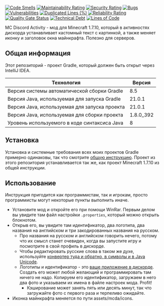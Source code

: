 [![Code Smells](https://sonarcloud.io/api/project_badges/measure?project=Hummel009_MC-Discord-Activity&metric=code_smells)](https://sonarcloud.io/summary/overall?id=Hummel009_MC-Discord-Activity)
[![Maintainability Rating](https://sonarcloud.io/api/project_badges/measure?project=Hummel009_MC-Discord-Activity&metric=sqale_rating)](https://sonarcloud.io/summary/overall?id=Hummel009_MC-Discord-Activity)
[![Security Rating](https://sonarcloud.io/api/project_badges/measure?project=Hummel009_MC-Discord-Activity&metric=security_rating)](https://sonarcloud.io/summary/overall?id=Hummel009_MC-Discord-Activity)
[![Bugs](https://sonarcloud.io/api/project_badges/measure?project=Hummel009_MC-Discord-Activity&metric=bugs)](https://sonarcloud.io/summary/overall?id=Hummel009_MC-Discord-Activity)
[![Vulnerabilities](https://sonarcloud.io/api/project_badges/measure?project=Hummel009_MC-Discord-Activity&metric=vulnerabilities)](https://sonarcloud.io/summary/overall?id=Hummel009_MC-Discord-Activity)
[![Duplicated Lines (%)](https://sonarcloud.io/api/project_badges/measure?project=Hummel009_MC-Discord-Activity&metric=duplicated_lines_density)](https://sonarcloud.io/summary/overall?id=Hummel009_MC-Discord-Activity)
[![Reliability Rating](https://sonarcloud.io/api/project_badges/measure?project=Hummel009_MC-Discord-Activity&metric=reliability_rating)](https://sonarcloud.io/summary/overall?id=Hummel009_MC-Discord-Activity)
[![Quality Gate Status](https://sonarcloud.io/api/project_badges/measure?project=Hummel009_MC-Discord-Activity&metric=alert_status)](https://sonarcloud.io/summary/overall?id=Hummel009_MC-Discord-Activity)
[![Technical Debt](https://sonarcloud.io/api/project_badges/measure?project=Hummel009_MC-Discord-Activity&metric=sqale_index)](https://sonarcloud.io/summary/overall?id=Hummel009_MC-Discord-Activity)
[![Lines of Code](https://sonarcloud.io/api/project_badges/measure?project=Hummel009_MC-Discord-Activity&metric=ncloc)](https://sonarcloud.io/summary/overall?id=Hummel009_MC-Discord-Activity)

MC Discord Activity - мод для Minecraft 1.7.10, который в активностях дискорда устанавливает кастомный текст с картинкой, а также меняет иконку и заголовок окна майнкрафта. Полезно для серверов.

## Общая информация

Этот репозиторий - проект Gradle, который должен быть открыт через IntelliJ IDEA.

| Технология                                    | Версия    |
|-----------------------------------------------|-----------|
| Версия системы автоматической сборки Gradle   | 8.5       |
| Версия Java, используемая для запуска Gradle  | 21.0.1    |
| Версия Java, используемая для запуска проекта | 21.0.1    |
| Версия Java, используемая для сборки проекта  | 1.8.0_392 |
| Уровень используемого в коде синтаксиса Java  | 8         |

## Установка

Установка и системные требования всех моих проектов Gradle примерно одинаковы, так что смотрите [общую инструкцию](https://github.com/Hummel009/Legendary-Item#readme). Проект из этого репозитория устанавливается так же, как проект Minecraft 1.7.10 из общей инструкции.

## Использование

Инструкция пригодится как программистам, так и игрокам, просто программисты могут некоторые пункты выполнить иначе.

* Установите мод и откройте его при помощи WinRar. Первым делом вы увидите там файл настройки `.properties`, который можно открыть блокнотом.
* Открыв его, вы увидите там идентификатор, два логотипа, два названия на английском и три закодированных названия на русском.
  * Про названия на русском и английском говорить нечего, потому что их смысл станет очевиден, когда вы запустите игру и посмотрите в свой профиль в дискорде.
  * Чтобы редактировать русские слова в таком же духе, используйте [конвертер туда и обратно, в символы и в Java Unicode](https://r12a.github.io/app-conversion/).
  * Логотипы и идентификатор - это [ваше приложение в дискорде](https://discord.com/developers/applications). Создать его может любой желающий и программировать там ничего не надо. Копируем его идентификатор, загружаем в него два фото и указываем их имена в файле настроек мода. Profit!
    * Кэширование может занять пять или десять минут, так что загружайте фото с первого раза и терпеливо ожидайте.
* Иконка майнкрафта меняется по пути assets/mcda/icons.
